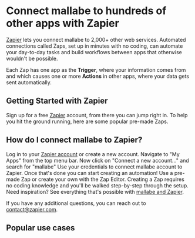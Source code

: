 # Connect mallabe to hundreds of other apps with Zapier

[Zapier](https://zapier.com/apps/mallabee/integrations) lets you connect mallabe to 2,000+ other web services. Automated connections called Zaps, set up in minutes with no coding, can automate your day-to-day tasks and build workflows between apps that otherwise wouldn't be possible.

Each Zap has one app as the **Trigger**, where your information comes from and which causes one or more **Actions** in other apps, where your data gets sent automatically. 

## Getting Started with Zapier
Sign up for a free [Zapier](https://zapier.com/apps/mallabee/integrations) account, from there you can jump right in. To help you hit the ground running, here are some popular pre-made Zaps.

<script src="https://zapier.com/zapbook/embed/widget.js?services=mallabe&container=true&limit=5,"></script>

## How do I connect mallabe to Zapier?

Log in to your [Zapier account](https://zapier.com/sign-up) or create a new account.
Navigate to "My Apps" from the top menu bar.
Now click on "Connect a new account..." and search for "mallabe"
Use your credentials to connect mallabe account to Zapier.
Once that's done you can start creating an automation! Use a pre-made Zap or create your own with the Zap Editor. Creating a Zap requires no coding knowledge and you'll be walked step-by-step through the setup. 
Need inspiration? See everything that's possible with [mallabe and Zapier](https://zapier.com/apps/mallabee/integrations).

If you have any additional questions, you can reach out to contact@zapier.com.

## Popular use cases
<script src="https://zapier.com/apps/embed/widget.js?services=mallabe"></script>

